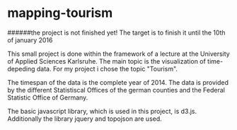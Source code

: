 # mapping-tourism

######the project is not finished yet! The target is to finish it until the 10th of january 2016

This small project is done within the framework of a lecture at the University of Applied Sciences Karlsruhe. The main topic is the visualization of time-depeding data. For my project i chose the topic "Tourism".

The timespan of the data is the complete year of 2014. The data is provided by the different Statistiscal Offices of the german counties and the Federal Statistic Office of Germany.

The basic javascript library, which is used in this project, is d3.js. Additionally the library jquery and topojson are used.
